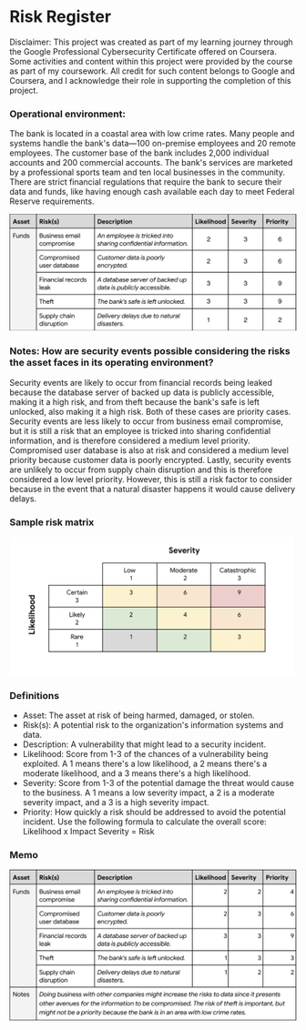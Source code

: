 # Risk Register

Disclaimer: This project was created as part of my learning journey through the Google Professional Cybersecurity Certificate offered on Coursera. Some activities and content within this project were provided by the course as part of my coursework. All credit for such content belongs to Google and Coursera, and I acknowledge their role in supporting the completion of this project.

### Operational environment:
The bank is located in a coastal area with low crime rates. Many people and systems handle the bank's
data—100 on-premise employees and 20 remote employees. The customer base of the bank includes
2,000 individual accounts and 200 commercial accounts. The bank's services are marketed by a
professional sports team and ten local businesses in the community. There are strict financial
regulations that require the bank to secure their data and funds, like having enough cash available
each day to meet Federal Reserve requirements.

<img src="https://github.com/melaniedaniel7/Score-risks-based-on-their-likelihood-and-severity/blob/504dbbb01438fca79b27dc17b5f99100591001d4/Screenshot%202024-10-21%20at%2014.05.36.png" width="600" />

### Notes: How are security events possible considering the risks the asset faces in its operating environment?
Security events are likely to occur from financial records being leaked because the database server of backed up
data is publicly accessible, making it a high risk, and from theft because the bank's safe is left unlocked, also making it a high risk. 
Both of these cases are priority cases.
Security events are less likely to occur from business email compromise, but it is still a risk that an employee is tricked into
sharing confidential information, and is therefore considered a medium level priority. Compromised user database is also at risk and considered a medium level priority because
customer data is poorly encrypted.
Lastly, security events are unlikely to occur from supply chain disruption and this is therefore considered a low level priority. However, this is still a risk factor to consider 
because in the event that a natural disaster happens it would cause delivery delays.

### Sample risk matrix

<img src="https://github.com/melaniedaniel7/Score-risks-based-on-their-likelihood-and-severity/blob/6b1220b69108f332bfde36d36592d94404964128/Screenshot%202024-10-21%20at%2014.33.49.png" width="500" />

### Definitions
- Asset: The asset at risk of being harmed, damaged, or stolen.
- Risk(s): A potential risk to the organization's information systems and data.
- Description: A vulnerability that might lead to a security incident.
- Likelihood: Score from 1-3 of the chances of a vulnerability being exploited. A 1 means there's a low
likelihood, a 2 means there's a moderate likelihood, and a 3 means there's a high likelihood.
- Severity: Score from 1-3 of the potential damage the threat would cause to the business. A 1 means a
low severity impact, a 2 is a moderate severity impact, and a 3 is a high severity impact.
- Priority: How quickly a risk should be addressed to avoid the potential incident. Use the following
formula to calculate the overall score: Likelihood x Impact Severity = Risk

### Memo

<img src="https://github.com/melaniedaniel7/Score-risks-based-on-their-likelihood-and-severity/blob/79594a30bc90a6bd3caad46544a3396654eab7c1/Screenshot%202024-10-22%20at%2013.23.06.png" width="700" />
